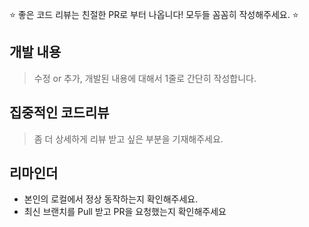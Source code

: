 ⭐️ 좋은 코드 리뷰는 친절한 PR로 부터 나옵니다! 모두들 꼼꼼히 작성해주세요. ⭐️

## 개발 내용
> 수정 or 추가, 개발된 내용에 대해서 1줄로 간단히 작성합니다.


## 집중적인 코드리뷰
> 좀 더 상세하게 리뷰 받고 싶은 부분을 기재해주세요.

## 리마인더
* 본인의 로컬에서 정상 동작하는지 확인해주세요.
* 최신 브랜치를 Pull 받고 PR을 요청했는지 확인해주세요
